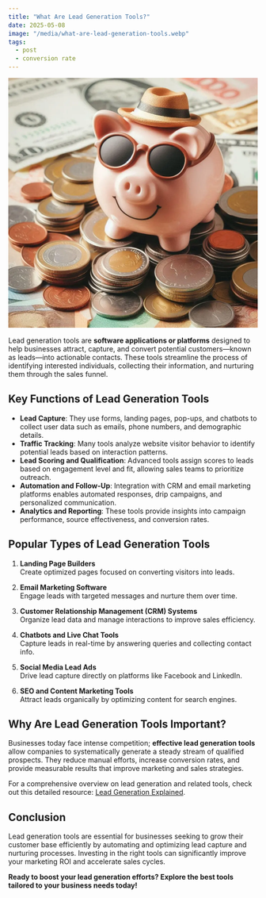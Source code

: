 ```yaml
---
title: "What Are Lead Generation Tools?"
date: 2025-05-08
image: "/media/what-are-lead-generation-tools.webp"
tags:
  - post
  - conversion rate
---
```


![What Are Lead Generation Tools?](/media/what-are-lead-generation-tools.webp)

Lead generation tools are **software applications or platforms** designed to help businesses attract, capture, and convert potential customers—known as leads—into actionable contacts. These tools streamline the process of identifying interested individuals, collecting their information, and nurturing them through the sales funnel.

## Key Functions of Lead Generation Tools

- **Lead Capture**: They use forms, landing pages, pop-ups, and chatbots to collect user data such as emails, phone numbers, and demographic details.
- **Traffic Tracking**: Many tools analyze website visitor behavior to identify potential leads based on interaction patterns.
- **Lead Scoring and Qualification**: Advanced tools assign scores to leads based on engagement level and fit, allowing sales teams to prioritize outreach.
- **Automation and Follow-Up**: Integration with CRM and email marketing platforms enables automated responses, drip campaigns, and personalized communication.
- **Analytics and Reporting**: These tools provide insights into campaign performance, source effectiveness, and conversion rates.

## Popular Types of Lead Generation Tools

1. **Landing Page Builders**  
   Create optimized pages focused on converting visitors into leads.

2. **Email Marketing Software**  
   Engage leads with targeted messages and nurture them over time.

3. **Customer Relationship Management (CRM) Systems**  
   Organize lead data and manage interactions to improve sales efficiency.

4. **Chatbots and Live Chat Tools**  
   Capture leads in real-time by answering queries and collecting contact info.

5. **Social Media Lead Ads**  
   Drive lead capture directly on platforms like Facebook and LinkedIn.

6. **SEO and Content Marketing Tools**  
   Attract leads organically by optimizing content for search engines.

## Why Are Lead Generation Tools Important?

Businesses today face intense competition; **effective lead generation tools** allow companies to systematically generate a steady stream of qualified prospects. They reduce manual efforts, increase conversion rates, and provide measurable results that improve marketing and sales strategies.

For a comprehensive overview on lead generation and related tools, check out this detailed resource: [Lead Generation Explained](https://leadcraftr.com/posts/lead-generation/).

## Conclusion

Lead generation tools are essential for businesses seeking to grow their customer base efficiently by automating and optimizing lead capture and nurturing processes. Investing in the right tools can significantly improve your marketing ROI and accelerate sales cycles.

**Ready to boost your lead generation efforts? Explore the best tools tailored to your business needs today!**
